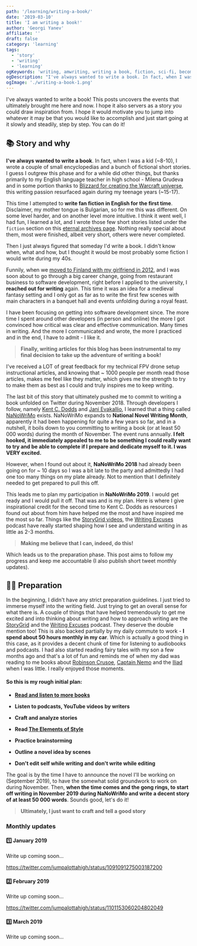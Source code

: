 ```yaml
---
path: '/learning/writing-a-book/'
date: '2019-03-10'
title: 'I am writing a book!'
author: 'Georgi Yanev'
affiliate: ''
draft: false
category: 'learning'
tags:
  - 'story'
  - 'writing'
  - 'learning'
ogKeywords: 'writing, amwriting, writing a book, fiction, sci-fi, becoming a writer, fan fiction, universe, stories, short stories, learning to write, how to become a writer, my writing experience, enjoying to write, NaNoWriMo, Kent C Dodds, writing a book for nanowrimo, national novel writing month, preparing to write a book, outlining scenes, outline a novel, planners vs pantsers, how to write, how to write fiction'
ogDescription: "I've always wanted to write a book. In fact, when I was a kid (~8-10), I wrote a couple of small encyclopedias and a bunch of fictional short stories. I guess I outgrew this phase and for a while did other things, but thanks primarily to my English language teacher in high school - Milena Grudeva and in some portion thanks to Blizzard for creating the Warcraft universe, this writing passion resurfaced again during my teenage years (~15-17)."
ogImage: './writing-a-book-1.png'
---
```


I've always wanted to write a book! This posts uncovers the events that ultimately brought me here and now. I hope it also servers as a story you could draw inspiration from. I hope it would motivate you to jump into whatever it may be that you would like to accomplish and just start going at it slowly and steadily, step by step. You can do it!

## 📚 Story and why

**I've always wanted to write a book**. In fact, when I was a kid (~8-10), I wrote a couple of small encyclopedias and a bunch of fictional short stories. I guess I outgrew this phase and for a while did other things, but thanks primarily to my English language teacher in high school - Milena Grudeva and in some portion thanks to [Blizzard for creating the Warcraft universe][4], this writing passion resurfaced again during my teenage years (~15-17).

This time I attempted to **write fan fiction in English for the first time**. Disclaimer, my mother tongue is Bulgarian, so for me this was different. On some level harder, and on another level more intuitive. I think it went well, I had fun, I learned a lot, and I wrote those few short stories listed under the `fiction` section on this [eternal archives page][3]. Nothing really special about them, most were finished, albeit very short, others were never completed.

Then I just always figured that someday I'd write a book. I didn't know when, what and how, but I thought it would be most probably some fiction I would write during my 40s.

Funnily, when we [moved to Finland with my girlfriend in 2012][5], and I was soon about to go through a big career change, going from restaurant business to software development, right before I applied to the university, I **reached out for writing** again. This time it was an idea for a medieval fantasy setting and I only got as far as to write the first few scenes with main characters in a banquet hall and events unfolding during a royal feast.

I have been focusing on getting into software development since. The more time I spent around other developers (in person and online) the more I got convinced how critical was clear and effective communication. Many times in writing. And the more I communicated and wrote, the more I practiced and in the end, I have to admit - I like it.

> **Finally, writing articles for this blog has been instrumental to my final decision to take up the adventure of writing a book!**

I've received a LOT of great feedback for my technical FPV drone setup instructional articles, and knowing that ~ 1000 people per month read those articles, makes me feel like they matter, which gives me the strength to try to make them as best as I could and truly inspires me to keep writing.

The last bit of this story that ultimately pushed me to commit to writing a book unfolded on Twitter during November 2018. Through developers I follow, namely [Kent C. Dodds][6] and [Jani Evakallio][7], I learned that a thing called [NaNoWriMo][8] exists. NaNoWriMo expands to **National Novel Writing Month**, apparently it had been happening for quite a few years so far, and in a nutshell, it boils down to you committing to writing a book (or at least 50 000 words) during the month of November. The event runs annually. **I felt hooked, it immediately appealed to me to be something I could really want to try and be able to complete if I prepare and dedicate myself to it. I was VERY excited.**

However, when I found out about it, **NaNoWriMo 2018** had already been going on for ~ 10 days so I was a bit late to the party and admittedly I had one too many things on my plate already. Not to mention that I definitely needed to get prepared to pull this off.

This leads me to plan my participation in **NaNoWriMo 2019**. I would get ready and I would pull it off. That was and is my plan. Here is where I give inspirational credit for the second time to Kent C. Dodds as resources I found out about from him have helped me the most and have inspired me the most so far. Things like the [StoryGrid videos][9], the [Writing Excuses][10] podcast have really started shaping how I see and understand writing in as little as 2-3 months.

> **Making me believe that I can, indeed, do this!**

Which leads us to the preparation phase. This post aims to follow my progress and keep me accountable (I also publish short tweet monthly updates).

## 👨‍🏭 Preparation

In the beginning, I didn't have any strict preparation guidelines. I just tried to immerse myself into the writing field. Just trying to get an overall sense for what there is. A couple of things that have helped tremendously to get me excited and into thinking about writing and how to approach writing are the [StoryGrid][9] and the [Writing Excuses][10] podcast. They deserve the double mention too! This is also backed partially by my daily commute to work - **I spend about 50 hours monthly in my car**. Which is actually a good thing in this case, as it provides a decent chunk of time for listening to audiobooks and podcasts. I had also started reading fairy tales with my son a few months ago and that's a lot of fun and reminds me of when my dad was reading to me books about [Robinson Crusoe][11], [Captain Nemo][12] and the [Iliad][13] when I was little. I really enjoyed those moments.

#### So this is my rough initial plan:

- **[Read and listen to more books][15]**

- **Listen to podcasts, YouTube videos by writers**

- **Craft and analyze stories**

- **Read [The Elements of Style][14]**

- **Practice brainstorming**

- **Outline a novel idea by scenes**

- **Don't edit self while writing and don't write while editing**

The goal is by the time I have to announce the novel I'll be working on (September 2019), to have the somewhat solid groundwork to work on during November. Then, **when the time comes and the gong rings, to start off writing in November 2019 during NaNoWriMo and write a decent story of at least 50 000 words**. Sounds good, let's do it!

> **Ultimately, I just want to craft and tell a good story**

### Monthly updates

#### 1️⃣ January 2019

Write up coming soon...

https://twitter.com/jumpalottahigh/status/1091091275003187200

#### 2️⃣ February 2019

Write up coming soon...

https://twitter.com/jumpalottahigh/status/1101153060204802049

#### 3️⃣ March 2019

Write up coming soon...

[0]: Linkslist
[1]: #link-to-my-encyclopedias
[2]: #link-to-my-first-fiction
[3]: /eternal-archives/
[4]: https://worldofwarcraft.com/en-us/story/timeline/chapter-03
[5]: /learning/how-i-got-into-software-development
[6]: https://twitter.com/kentcdodds
[7]: https://twitter.com/jevakallio
[8]: https://nanowrimo.org
[9]: https://www.youtube.com/watch?v=y3-dw9cIx2o&index=1&list=PLN9df6jf_yAvWPCA3CKuhZhoDdQIWgiFq
[10]: https://writingexcuses.com/
[11]: https://www.gutenberg.org/ebooks/521
[12]: https://www.gutenberg.org/ebooks/2488
[13]: https://www.gutenberg.org/ebooks/16452
[14]: https://www.gutenberg.org/ebooks/37134
[15]: https://www.goodreads.com/user/show/92223343-georgi
